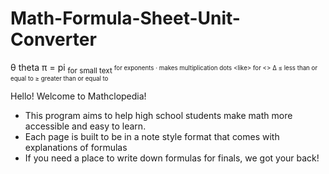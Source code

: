 # Math-Formula-Sheet-Unit-Converter
θ theta
π = pi
<sub> for small text
<sup> for exponents
<span>&#183;</span> makes multiplication dots
&lt;like&gt; for <>
∆
<span>&#8804;</span> less than or equal to 
<span>&#8805;</span> greater than or equal to 

Hello! Welcome to Mathclopedia!

- This program aims to help high school students make math more accessible and easy to learn.
- Each page is built to be in a note style format that comes with explanations of formulas
- If you need a place to write down formulas for finals, we got your back!
